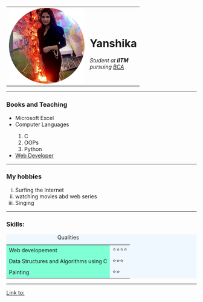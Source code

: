 <html>
<html lang="en">
<head>
  <meta charset="UTF-8">
  <meta http-equiv="X-UA-Compatible" content="IE=edge">
  <meta name="viewport" content="width=device-width, initial-scale=1.0">
  <title>yanshika's site❤️</title>
</head>
<body link="blue" vlink="purple" alink="red">
  <table cellspacing="20">
    <tr>
      <td><img src="multimedia/2023-03-15-modified.png" height="200px" width="200px" alt="yanshika's profile">  
</td>
      <td><h1>Yanshika</h1>
<i>Student at <strong>IITM</strong></i><br> 
<i>pursuing <a href="https://www.shiksha.com/bca-bachelor-of-computer-applications-chp" target="_blank">BCA</a></i> <br>
</td>
    </tr>
  </table>
<hr size="3">
<h3>Books and Teaching</h3>
<ul>
  <li>Microsoft Excel</li>
  <li>Computer Languages</li>
  <ol>
    <li>C</li>
    <li>OOPs</li>
    <li>Python</li>
  </ol>
  <li><a href="https://alison.com/careers/stem/web-developer?utm_source=bing&utm_medium=cpc&utm_campaign=530313644&utm_content=1362296749588445&utm_term=kwd-85144688216312:loc-90&msclkid=dbd51e9305c016537e597a827bc654a8">Web Developer</a></li>
</ul>
<hr size="3">
<h3>My hobbies</h3>
<ol type="i">
  <li>Surfing the Internet</li>
  <li>watching movies abd web series</li>
  <li>Singing</li>
</ol>
<hr size="3">
<h3>Skills:</h3>
<div style="background-color: aliceblue;">
<table cellspacing="10">
  <colgroup>
    <col style="background-color: aquamarine;width: 40;">
    <!--col style="background-color: bisque;width:80;"-->
  </colgroup>
  <caption>Qualities</caption>
  <tr>
    <td>Web developement</td> 
    <td>⭐⭐⭐⭐ </td>
    </tr>
    <tr>
    <td>Data Structures and Algorithms using C </td>
    <td>⭐⭐⭐</td>
  </tr>
  <tr>
    <td>Painting </td>
    <td>⭐⭐ </td>
  </tr>
  
  </table>
</div>
  <hr size="3">
<footer>
<a href="contact.html">Link to:</a>
</footer>
</body>
</html>
